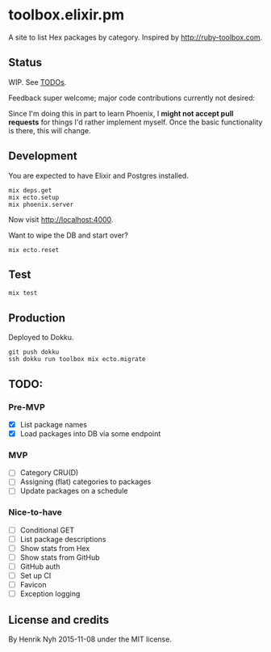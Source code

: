 # toolbox.elixir.pm

A site to list Hex packages by category. Inspired by <http://ruby-toolbox.com>.

## Status

WIP. See [TODOs](#todo).

Feedback super welcome; major code contributions currently not desired:

Since I'm doing this in part to learn Phoenix, I **might not accept pull requests** for things I'd rather implement myself. Once the basic functionality is there, this will change.


## Development

You are expected to have Elixir and Postgres installed.

    mix deps.get
    mix ecto.setup
    mix phoenix.server

Now visit <http://localhost:4000>.

Want to wipe the DB and start over?

    mix ecto.reset


## Test

    mix test


## Production

Deployed to Dokku.

    git push dokku
    ssh dokku run toolbox mix ecto.migrate


## TODO:

### Pre-MVP
- [x] List package names
- [x] Load packages into DB via some endpoint

### MVP
- [ ] Category CRU(D)
- [ ] Assigning (flat) categories to packages
- [ ] Update packages on a schedule

### Nice-to-have
- [ ] Conditional GET
- [ ] List package descriptions
- [ ] Show stats from Hex
- [ ] Show stats from GitHub
- [ ] GitHub auth
- [ ] Set up CI
- [ ] Favicon
- [ ] Exception logging

## License and credits

By Henrik Nyh 2015-11-08 under the MIT license.

